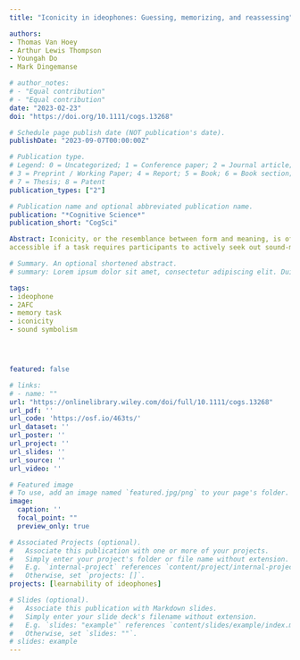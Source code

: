 ```yaml
---
title: "Iconicity in ideophones: Guessing, memorizing, and reassessing"

authors:
- Thomas Van Hoey
- Arthur Lewis Thompson
- Youngah Do
- Mark Dingemanse

# author_notes:
# - "Equal contribution"
# - "Equal contribution"
date: "2023-02-23"
doi: "https://doi.org/10.1111/cogs.13268"

# Schedule page publish date (NOT publication's date).
publishDate: "2023-09-07T00:00:00Z"

# Publication type.
# Legend: 0 = Uncategorized; 1 = Conference paper; 2 = Journal article;
# 3 = Preprint / Working Paper; 4 = Report; 5 = Book; 6 = Book section;
# 7 = Thesis; 8 = Patent
publication_types: ["2"]

# Publication name and optional abbreviated publication name.
publication: "*Cognitive Science*"
publication_short: "CogSci"

Abstract: Iconicity, or the resemblance between form and meaning, is often ascribed to a special status and contrasted with default assumptions of arbitrariness in spoken language. But does iconicity in spoken language have a special status when it comes to learnability? A simple way to gauge learnability is to see how well something is retrieved from memory. We can further contrast this with guessability, to see (1) whether the ease of guessing the meanings of ideophones outperforms the rate at which they are remembered; and (2) how willing participants’ are to reassess what they were taught in a prior task—a novel contribution of this study. We replicate prior guessing and memory tasks using ideophones and adjectives from Japanese, Korean, and Igbo. Our results show that although native Cantonese speakers guessed ideophone meanings above chance level, they memorized both ideophones and adjectives with comparable accuracy. However, response time data show that participants took significantly longer to respond correctly to adjective–meaning pairs—indicating a discrepancy in a cognitive effort that favored the recognition of ideophones. In a follow-up reassessment task, participants who were taught foil translations were more likely to choose the true translations for ideophones rather than adjectives. By comparing the findings from our guessing and memory tasks, we conclude that iconicity is more
accessible if a task requires participants to actively seek out sound-meaning associations."

# Summary. An optional shortened abstract.
# summary: Lorem ipsum dolor sit amet, consectetur adipiscing elit. Duis posuere tellus ac convallis placerat. Proin tincidunt magna sed ex sollicitudin condimentum.

tags:
- ideophone
- 2AFC
- memory task
- iconicity
- sound symbolism




featured: false 

# links:
# - name: ""
url: "https://onlinelibrary.wiley.com/doi/full/10.1111/cogs.13268"
url_pdf: ''
url_code: 'https://osf.io/463ts/'
url_dataset: ''
url_poster: ''
url_project: ''
url_slides: ''
url_source: ''
url_video: ''

# Featured image
# To use, add an image named `featured.jpg/png` to your page's folder. 
image:
  caption: ''
  focal_point: ""
  preview_only: true

# Associated Projects (optional).
#   Associate this publication with one or more of your projects.
#   Simply enter your project's folder or file name without extension.
#   E.g. `internal-project` references `content/project/internal-project/index.md`.
#   Otherwise, set `projects: []`.
projects: [learnability of ideophones]

# Slides (optional).
#   Associate this publication with Markdown slides.
#   Simply enter your slide deck's filename without extension.
#   E.g. `slides: "example"` references `content/slides/example/index.md`.
#   Otherwise, set `slides: ""`.
# slides: example
---
```





